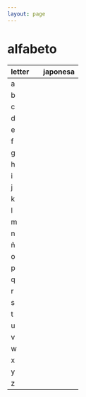 ```yaml
---
layout: page
---
```


# alfabeto

| letter |  | japonesa |
|:--|:--|:--|
| a | | |
| b | | |
| c | | |
| d | | |
| e | | |
| f | | |
| g | | |
| h | | |
| i | | |
| j | | |
| k | | |
| l | | |
| m | | |
| n | | |
| ñ | | |
| o | | |
| p | | |
| q | | |
| r | | |
| s | | |
| t | | |
| u | | |
| v | | |
| w | | |
| x | | |
| y | | |
| z | | |
